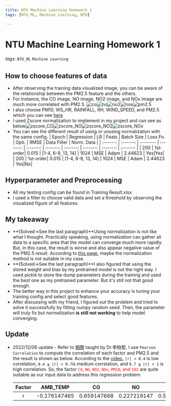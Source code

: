 ```yaml
---
title: NTU Machine Learning Homework 1
tags: [NTU_ML, Machine Learning, NTU]

---
```


# NTU Machine Learning Homework 1
###### tags: `NTU_ML` `Machine Learning`

## How to choose features of data
* After observing the training data visualized image, you can be aware of the relationship between the PM2.5 feature and the others.
* For instance, the CO image, NO image, NO2 image, and NOx image are much more correlated with PM2.5.
![co](https://imgur.com/73t0b9Q.png)![no](https://imgur.com/tSGtNe9.png)![no2](https://imgur.com/IobYzpN.png)![nox](https://imgur.com/vyz8COx.png)![pm2.5](https://imgur.com/acbWSvK.png)
* I also choose PM10, WS_HR, RAINFALL, RH,  WIND_SPEED, and PM2.5 which you can see [here](/HW1/Programming/train_data_img/)
* I used Zscore normalization to implement in my project and can see as below![zscore_CO](https://imgur.com/BTmhmRm.png)![zscore_NO](https://imgur.com/7mz2uHW.png)![zscore_NO2](https://imgur.com/NiF1vxl.png)![zscore_NOx](https://imgur.com/gW6xij3.png)
* You can see the different result of using or unusing normalization with the same config.
| Epoch | Regression | LR | Feats | Batch Size | Loss Fn. |  Opti. | RMSE | Data Filter | Norm. Data |
| :------: | :------: | -------- | :------: | :------: | :------: | :------: | :------: | :------:  | :------:  |
| 200  | 1st-order| 0.015  | [1-4, 6-9, 13, 14]     | 1024 |   MSE     | Adam     | 2.44623 | Yes|Yes|
| 200  | 1st-order| 0.015  | [1-4, 6-9, 13, 14]     | 1024 |   MSE     | Adam     | 2.44623 | Yes|No|

## Hyperparameter and Preprocessing
* All my testing config can be found in Training Result.xlsx
* I used a filter to choose valid data and set a threshold by observing the visualized figure of all features.

## My takeaway
* **(Solved->See the last paragraph)**Using normalization is not like what I thought. Practically speaking, using normalization can gather all data to a specific area that the model can converge much more rapidly. But, in this case, the result is worse and also appear negative value of the PM2.5 result. According to [this page](https://blog.csdn.net/u010947534/article/details/86632819?spm=1001.2014.3001.5506), maybe the normalization method is not suitable in my case.
* **(Solved->See the last paragraph)**I also figured that using the stored weight and bias by my pretrained model is not the right way. I used pickle to store the dump parameters during the training and used the best one as my pretrained parameter. But it's still not that good enough.
* The better way in this project to enhance your accuracy is tuning your training config and select  good features.
* After discussing with my friend, I figured out the problem and tried to solve it successfully by fitting numpy random seed. Then, the parameter will truly fix but normalization **is still not working** to help model converging.

## Update

* 2022/12/06 update - Refer to [相關](https://www.youtube.com/watch?v=z-21v0EoFh4&ab_channel=CUSTCourses) taught by Dr.李柏堅, I use `Pearson Correlation` to compute the correlation of each factor and PM2.5 and the result is shown as below. According to the [video](https://www.youtube.com/watch?v=z-21v0EoFh4&ab_channel=CUSTCourses), `|r| < 0.4` is low correlation, `0.4 ≦ |r| < 0.7`is medium correlation, and `0.7 ≦ |r| < 1` is high correlation. So, the factor **<font color=#FF0000>**`CO`, `NO`, `NO2`, `NOx`, `PM10`, and `SO2`**</font>**  are quite suitable as our input data to address this regression problem.

    |Factor|AMB_TEMP|CO|NO|NO2| NOx|O3| PM10| WS_HR| RAINFALL| RH| SO2| WD_HR| WIND_DIREC|WIND_SPEED|
    | :----: | :------------: | :-----------: | :-----------: | :-----------: | :----------: | :----------- | :----------- | :------------: | :------------: | :------------: | :-----------: | :-----------: | :-----------: | :-----------: |
    | r      | -0.176147465   | 0.659147668   | 0.227219147   | 0.554273687   | 0.51365014   | 0.233923944  | 0.818868214  | -0.102047405   | -0.060801221   | -0.081576429   | 0.361333416   | 0.171932397   | 0.137658351   | -0.10119696   |